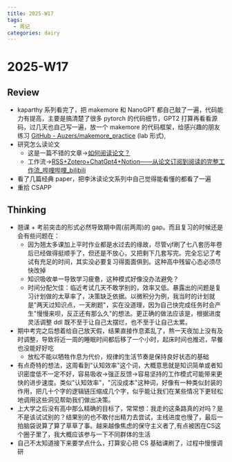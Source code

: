 ```yaml
---
title: 2025-W17
tags:
  - 周记
categories: dairy
---
```


# 2025-W17

## Review
- kaparthy 系列看完了，把 makemore 和 NanoGPT 都自己敲了一遍，代码能力有提高，主要是搞清楚了很多 pytorch 的代码细节，GPT2 打算再看看源码，过几天也自己写一遍，放一个 makemore 的代码框架，给感兴趣的朋友练习 [GitHub - Auzers/makemore\_practice](https://github.com/Auzers/makemore_practice) (lab 形式), 
- 研究怎么读论文
    - 这是一篇不错的文章->[如何阅读论文？](https://zhuanlan.zhihu.com/p/158709625)
    - 工作流->[RSS+Zotero+ChatGpt4+Notion——从论文订阅到阅读的完整工作流\_哔哩哔哩\_bilibili](https://www.bilibili.com/video/BV1LX4y1a7vd/?spm_id_from=333.337.search-card.all.click&vd_source=df5a597928fba384c94060640080e142)
- 看了几篇经典 paper，把李沐读论文系列中自己觉得能看懂的都看了一遍
- 重拾 CSAPP

## Thinking
- 翘课 + 考前突击的形式必然导致期中周(前两周)的 gap。而且复习的时候还是会有些问题在：
	- 因为翘太多课加上平时作业都是水过去的缘故，尽管vjf刷了七八套历年卷后已经做得挺顺手了，但还是不放心，又把剩下几套写完。完全忘记了考试有充足的时间，其实没必要复习得面面俱到。这种高中残留心态必须尽快改掉
	- 知识吸收单一导致学习疲惫，这种模式好像没办法避免？
	- 时间分配欠佳：临近考试几天不敢学别的，效率又低。暴露出的问题是复习计划做的太草率了，决策缺乏依据。以微积分为例，我当时的计划就是"两天过知识点，一天刷题"，实在没道理，因为自己快完成任务时会产生"慢慢来呗，反正还有那么久"的想法。更正确的做法应该是，根据进度灵活调整 ddl 既不至于让自己太摆烂，也不至于让自己太累。
- 期中考完之后想着给自己放天假，结果直接作息紊乱了，熬一天夜加上没有及时调整，导致将近一周的睡眠时间都后移了一个小时，起床时间也推迟，早餐也没能好好吃
    - 放松不能以牺牲作息为代价，规律的生活节奏是保持良好状态的基础
- 有点奇特的想法，这周看到"认知效率"这个词，大概意思就是知识简单或者知识密度低不一定不好，容易吸收->强正反馈->容易坚持的工作模式可能带来更快的进步速度。类似"认知效率"，"沉没成本"这种词，好像有一种类似封装的作用，把几十个字的逻辑链压缩成几个字，似乎能让我们在某些情况下更轻松地调用这些洞见帮助我们做出决策。
- 上大学之后没有高中那么精确的目标了，常常想：我走的这条路真的对吗？是不是该试试别的？结果别的也不敢付出精力去尝试，主线进度也慢了，最后一拍脑袋说算了算了草草了事。越来越像焦虑的保守主义者了,有点被困在CS这个圈子里了，我大概应该参与一下不同群体的生活
- 自己不太知道接下来要学点什么，打算安心把 CS 基础课刷了，过程中慢慢调研

